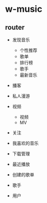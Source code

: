 <!--
 * @Author: growydp
 * @Date: 2023-10-27 10:21:57
 * @Description: 
-->
# w-music

## router

- 发现音乐
  - 个性推荐
  - 歌单
  - 排行榜
  - 歌手
  - 最新音乐
- 播客
- 私人漫游
- 视频
  - 视频
  - MV
- 关注
- 我喜欢的音乐
- 下载管理
- 最近播放
- 创建的歌单

- 歌手
- 用户